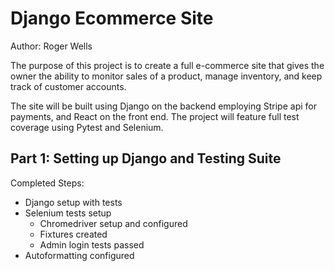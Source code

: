 # Django Ecommerce Site

Author: Roger Wells

The purpose of this project is to create a full e-commerce site that gives the owner the ability to monitor sales of a product, manage inventory, and keep track of customer accounts. 

The site will be built using Django on the backend employing Stripe api for payments, and React on the front end. The project will feature full test coverage using Pytest and Selenium. 

## Part 1: Setting up Django and Testing Suite

Completed Steps:

- Django setup with tests
- Selenium tests setup
    - Chromedriver setup and configured
    - Fixtures created
    - Admin login tests passed
- Autoformatting configured